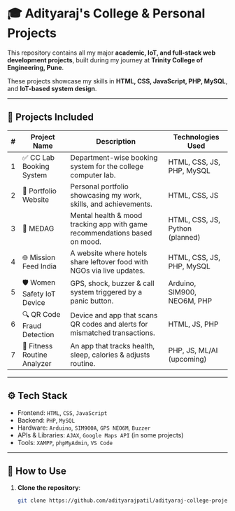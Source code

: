 # 🎓 Adityaraj's College & Personal Projects

This repository contains all my major **academic, IoT, and full-stack web development projects**, built during my journey at **Trinity College of Engineering, Pune**.

These projects showcase my skills in **HTML, CSS, JavaScript, PHP, MySQL**, and **IoT-based system design**.

---

## 📁 Projects Included

| # | Project Name                  | Description                                                                 | Technologies Used                 |
|---|-------------------------------|-----------------------------------------------------------------------------|-----------------------------------|
| 1 | ✅ CC Lab Booking System      | Department-wise booking system for the college computer lab.               | HTML, CSS, JS, PHP, MySQL         |
| 2 | 💼 Portfolio Website          | Personal portfolio showcasing my work, skills, and achievements.           | HTML, CSS, JS                     |
| 3 | 🧠 MEDAG                      | Mental health & mood tracking app with game recommendations based on mood.| HTML, CSS, JS, Python (planned)   |
| 4 | 🌐 Mission Feed India         | A website where hotels share leftover food with NGOs via live updates.     | HTML, CSS, JS, PHP, MySQL         |
| 5 | 🛡️ Women Safety IoT Device    | GPS, shock, buzzer & call system triggered by a panic button.              | Arduino, SIM900, NEO6M, PHP       |
| 6 | 🔍 QR Code Fraud Detection    | Device and app that scans QR codes and alerts for mismatched transactions. | HTML, JS, PHP                     |
| 7 | 💪 Fitness Routine Analyzer   | An app that tracks health, sleep, calories & adjusts routine.              | PHP, JS, ML/AI (upcoming)         |

---

## ⚙️ Tech Stack

- Frontend: `HTML`, `CSS`, `JavaScript`
- Backend: `PHP`, `MySQL`
- Hardware: `Arduino`, `SIM900A`, `GPS NEO6M`, `Buzzer`
- APIs & Libraries: `AJAX`, `Google Maps API` (in some projects)
- Tools: `XAMPP`, `phpMyAdmin`, `VS Code`

---

## 🔧 How to Use

1. **Clone the repository**:
   ```bash
   git clone https://github.com/adityarajpatil/adityaraj-college-projects.git
